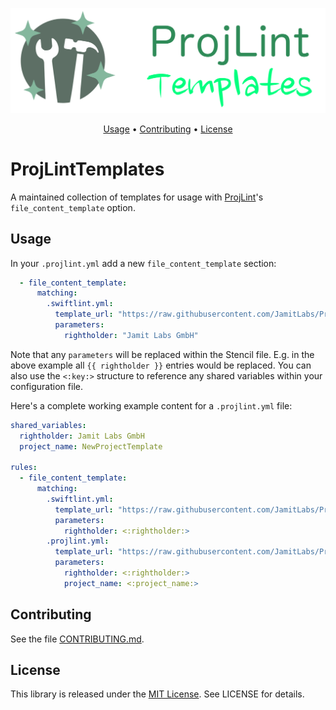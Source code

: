 <p align="center">
    <img src="https://raw.githubusercontent.com/JamitLabs/ProjLintTemplates/stable/Logo.png"
      width=600>
</p>

<p align="center">
  <a href="#usage">Usage</a>
  • <a href="#contributing">Contributing</a>
  • <a href="#license">License</a>
</p>

# ProjLintTemplates

A maintained collection of templates for usage with [ProjLint](https://github.com/JamitLabs/ProjLint)'s `file_content_template` option.

## Usage

In your `.projlint.yml` add a new `file_content_template` section:

```yaml
  - file_content_template:
      matching:
        .swiftlint.yml:
          template_url: "https://raw.githubusercontent.com/JamitLabs/ProjLintTemplates/master/Community/iOS/SwiftLint.stencil"
          parameters:
            rightholder: "Jamit Labs GmbH"
```

Note that any `parameters` will be replaced within the Stencil file. E.g. in the above example all `{{ rightholder }}` entries would be replaced. You can also use the `<:key:>` structure to reference any shared variables within your configuration file.

Here's a complete working example content for a `.projlint.yml` file:

```yaml
shared_variables:
  rightholder: Jamit Labs GmbH
  project_name: NewProjectTemplate

rules:
  - file_content_template:
      matching:
        .swiftlint.yml:
          template_url: "https://raw.githubusercontent.com/JamitLabs/ProjLintTemplates/master/iOS/SwiftLint.stencil"
          parameters:
            rightholder: <:rightholder:>
        .projlint.yml:
          template_url: "https://raw.githubusercontent.com/JamitLabs/ProjLintTemplates/master/iOS/ProjLint.stencil"
          parameters:
            rightholder: <:rightholder:>
            project_name: <:project_name:>
```

## Contributing

See the file [CONTRIBUTING.md](https://github.com/JamitLabs/ProjLint/blob/stable/CONTRIBUTING.md).

## License
This library is released under the [MIT License](http://opensource.org/licenses/MIT). See LICENSE for details.
